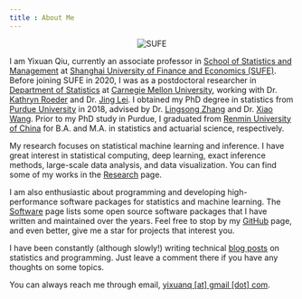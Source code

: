 ```yaml
---
title : About Me
---
```


<div align="center">
  <img src="/images/sufe.jpg" alt="SUFE" />
</div>

I am Yixuan Qiu, currently an associate professor in
[School of Statistics and Management](https://ssm.sufe.edu.cn/) at
[Shanghai University of Finance and Economics (SUFE)](https://english.sufe.edu.cn/).
Before joining SUFE in 2020, I was as a postdoctoral researcher in
[Department of Statistics](http://www.stat.cmu.edu/) at [Carnegie Mellon University](https://www.cmu.edu/),
working with Dr. [Kathryn Roeder](http://www.stat.cmu.edu/~roeder/index.html) and
Dr. [Jing Lei](http://www.stat.cmu.edu/~jinglei/). I obtained my PhD degree in statistics
from [Purdue University](http://www.stat.purdue.edu/) in 2018, advised by
Dr. [Lingsong Zhang](https://www.stat.purdue.edu/~lingsong/) and
Dr. [Xiao Wang](https://www.stat.purdue.edu/~wangxiao/).
Prior to my PhD study in Purdue, I graduated from [Renmin University of China](https://www.ruc.edu.cn/en)
for B.A. and M.A. in statistics and actuarial science, respectively.

My research focuses on statistical machine learning and inference. I have great interest
in statistical computing, deep learning, exact inference methods, large-scale data analysis, and data visualization.
You can find some of my works in the [Research](/research/) page.

I am also enthusiastic about programming and developing high-performance software packages
for statistics and machine learning. The [Software](/software/) page
lists some open source software packages that I have written and maintained over the years.
Feel free to stop by my [GitHub](https://github.com/yixuan/) page, and even better, give me a
star for projects that interest you.

I have been constantly (although slowly!) writing technical [blog posts](/blogs/) on statistics and programming.
Just leave a comment there if you have any thoughts on some topics.

You can always reach me through email, [yixuanq [at] gmail [dot] com](#).

